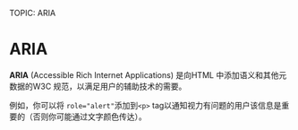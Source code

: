 TOPIC: ARIA

# ARIA

**ARIA** (Accessible Rich Internet Applications)  是向HTML 中添加语义和其他元数据的W3C 规范，以满足用户的辅助技术的需要。

例如，你可以将 `role="alert"`添加到`<p>` tag以通知视力有问题的用户该信息是重要的（否则你可能通过文字颜色传达）。
